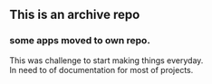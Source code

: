 ## This is an archive repo
### some apps moved to own repo.

This was challenge to start making things everyday.  
In need to of documentation for most of projects.  

